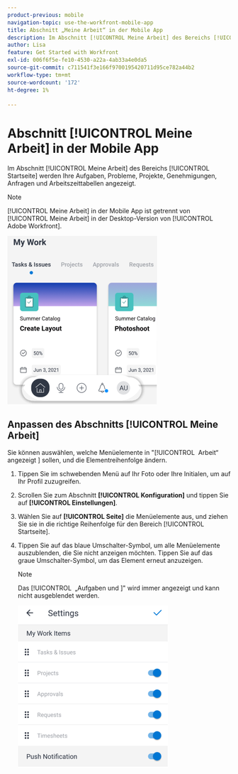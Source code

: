 ```yaml
---
product-previous: mobile
navigation-topic: use-the-workfront-mobile-app
title: Abschnitt „Meine Arbeit“ in der Mobile App
description: Im Abschnitt [!UICONTROL Meine Arbeit] des Bereichs [!UICONTROL Startseite] werden Ihre Aufgaben, Probleme, Projekte, Genehmigungen, Anfragen und Arbeitszeittabellen angezeigt.
author: Lisa
feature: Get Started with Workfront
exl-id: 006f6f5e-fe10-4530-a22a-4ab33a4e0da5
source-git-commit: c711541f3e166f9700195420711d95ce782a44b2
workflow-type: tm+mt
source-wordcount: '172'
ht-degree: 1%

---
```


# Abschnitt [!UICONTROL Meine Arbeit] in der Mobile App

Im Abschnitt [!UICONTROL Meine Arbeit] des Bereichs [!UICONTROL Startseite] werden Ihre Aufgaben, Probleme, Projekte, Genehmigungen, Anfragen und Arbeitszeittabellen angezeigt.

>[!NOTE]
>
>[!UICONTROL Meine Arbeit] in der Mobile App ist getrennt von [!UICONTROL Meine Arbeit] in der Desktop-Version von [!UICONTROL Adobe Workfront].

![Meine Arbeit](assets/home-myworksection-338x379.png)

## Anpassen des Abschnitts [!UICONTROL Meine Arbeit]

Sie können auswählen, welche Menüelemente in &quot;[!UICONTROL &#x200B; Arbeit“ angezeigt &#x200B;] sollen, und die Elementreihenfolge ändern.

1. Tippen Sie im schwebenden Menü auf Ihr Foto oder Ihre Initialen, um auf Ihr Profil zuzugreifen.
1. Scrollen Sie zum Abschnitt **[!UICONTROL Konfiguration]** und tippen Sie auf **[!UICONTROL Einstellungen]**.
1. Wählen Sie auf **[!UICONTROL Seite]** die Menüelemente aus, und ziehen Sie sie in die richtige Reihenfolge für den Bereich [!UICONTROL Startseite].
1. Tippen Sie auf das blaue Umschalter-Symbol, um alle Menüelemente auszublenden, die Sie nicht anzeigen möchten. Tippen Sie auf das graue Umschalter-Symbol, um das Element erneut anzuzeigen.

   >[!NOTE]
   >
   >Das [!UICONTROL &#x200B; „Aufgaben und &#x200B;]&quot; wird immer angezeigt und kann nicht ausgeblendet werden.

   ![Mobile-Einstellungen](assets/mobile-settings-338x366.png)
